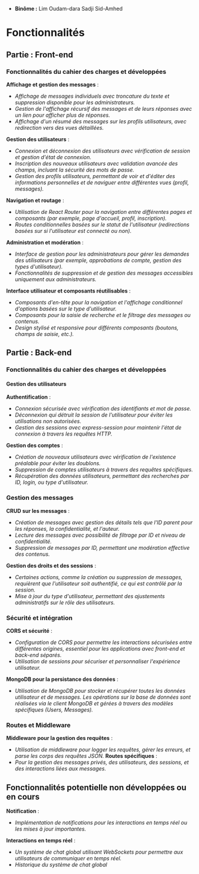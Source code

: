 - **Binôme :**
Lim Oudam-dara
Sadji Sid-Amhed

# Fonctionnalités

## Partie : Front-end

### Fonctionnalités du cahier des charges et développées

**Affichage et gestion des messages** :
   - *Affichage de messages individuels avec troncature du texte et suppression disponible pour les administrateurs.*
   - *Gestion de l'affichage récursif des messages et de leurs réponses avec un lien pour afficher plus de réponses.*
   - *Affichage d'un résumé des messages sur les profils utilisateurs, avec redirection vers des vues détaillées.*

**Gestion des utilisateurs** :
   - *Connexion et déconnexion des utilisateurs avec vérification de session et gestion d'état de connexion.*
   - *Inscription des nouveaux utilisateurs avec validation avancée des champs, incluant la sécurité des mots de passe.*
   - *Gestion des profils utilisateurs, permettant de voir et d'éditer des informations personnelles et de naviguer entre différentes vues (profil, messages).*

**Navigation et routage** :
   - *Utilisation de React Router pour la navigation entre différentes pages et composants (par exemple, page d'accueil, profil, inscription).*
   - *Routes conditionnelles basées sur le statut de l'utilisateur (redirections basées sur si l'utilisateur est connecté ou non).*

**Administration et modération** :
   - *Interface de gestion pour les administrateurs pour gérer les demandes des utilisateurs (par exemple, approbations de compte, gestion des types d'utilisateur).*
   - *Fonctionnalités de suppression et de gestion des messages accessibles uniquement aux administrateurs.*

**Interface utilisateur et composants réutilisables** :
   - *Composants d'en-tête pour la navigation et l'affichage conditionnel d'options basées sur le type d'utilisateur.*
   - *Composants pour la saisie de recherche et le filtrage des messages ou contenus.*
   - *Design stylisé et responsive pour différents composants (boutons, champs de saisie, etc.).*

## Partie : Back-end

### Fonctionnalités du cahier des charges et développées

#### Gestion des utilisateurs

**Authentification** :
   - *Connexion sécurisée avec vérification des identifiants et mot de passe.*
   - *Déconnexion qui détruit la session de l'utilisateur pour éviter les utilisations non autorisées.*
   - *Gestion des sessions avec express-session pour maintenir l'état de connexion à travers les requêtes HTTP.*

**Gestion des comptes** :
   - *Création de nouveaux utilisateurs avec vérification de l'existence préalable pour éviter les doublons.*
   - *Suppression de comptes utilisateurs à travers des requêtes spécifiques.*
   - *Récupération des données utilisateurs, permettant des recherches par ID, login, ou type d'utilisateur.*

### Gestion des messages

**CRUD sur les messages** :
   - *Création de messages avec gestion des détails tels que l'ID parent pour les réponses, la confidentialité, et l'auteur.*
   - *Lecture des messages avec possibilité de filtrage par ID et niveau de confidentialité.*
   - *Suppression de messages par ID, permettant une modération effective des contenus.*

**Gestion des droits et des sessions** :
   - *Certaines actions, comme la création ou suppression de messages, requièrent que l'utilisateur soit authentifié, ce qui est contrôlé par la session.*
   - *Mise à jour du type d'utilisateur, permettant des ajustements administratifs sur le rôle des utilisateurs.*

### Sécurité et intégration

**CORS et sécurité** :
   - *Configuration de CORS pour permettre les interactions sécurisées entre différentes origines, essentiel pour les applications avec front-end et back-end séparés.*
   - *Utilisation de sessions pour sécuriser et personnaliser l'expérience utilisateur.*

**MongoDB pour la persistance des données** :
   - *Utilisation de MongoDB pour stocker et récupérer toutes les données utilisateur et de messages. Les opérations sur la base de données sont réalisées via le client MongoDB et gérées à travers des modèles spécifiques (Users, Messages).*

### Routes et Middleware

**Middleware pour la gestion des requêtes** : 
- *Utilisation de middleware pour logger les requêtes, gérer les erreurs, et parse les corps des requêtes JSON.*
**Routes spécifiques** :
- *Pour la gestion des messages privés, des utilisateurs, des sessions, et des interactions liées aux messages.*

## Fonctionnalités potentielle non développées ou en cours

**Notification** :
   - *Implémentation de notifications pour les interactions en temps réel ou les mises à jour importantes.*

**Interactions en temps réel** :
   - *Un système de chat global utilisant WebSockets pour permettre aux utilisateurs de communiquer en temps réel.*
   - *Historique du système de chat global*